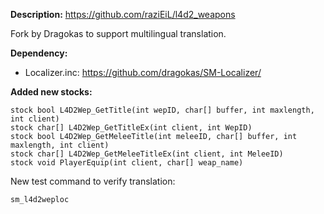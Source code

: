 **Description:**
https://github.com/raziEiL/l4d2_weapons

Fork by Dragokas to support multilingual translation.

**Dependency:**
 - Localizer.inc: https://github.com/dragokas/SM-Localizer/

**Added new stocks:**

```
stock bool L4D2Wep_GetTitle(int wepID, char[] buffer, int maxlength, int client)
stock char[] L4D2Wep_GetTitleEx(int client, int WepID)
stock bool L4D2Wep_GetMeleeTitle(int meleeID, char[] buffer, int maxlength, int client)
stock char[] L4D2Wep_GetMeleeTitleEx(int client, int MeleeID)
stock void PlayerEquip(int client, char[] weap_name)

```

New test command to verify translation:

```
sm_l4d2weploc
```
